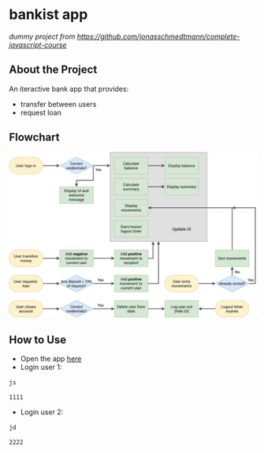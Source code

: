 # bankist app
*dummy project from https://github.com/jonasschmedtmann/complete-javascript-course*

## About the Project
An iteractive bank app that provides:
- transfer between users
- request loan

## Flowchart
![bankist flowchart](./Bankist-flowchart.png)

## How to Use
- Open the app [here]()
- Login user 1:
```
js
```
```
1111
```
- Login user 2:
```
jd
```
```
2222
```